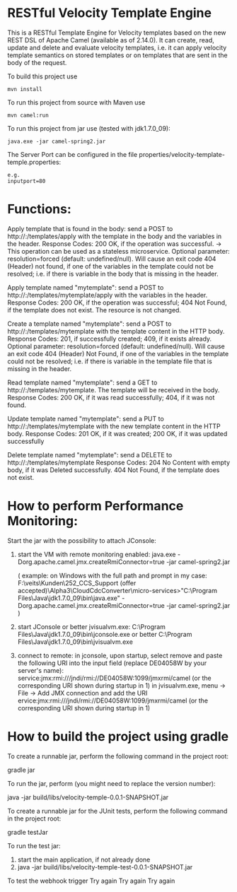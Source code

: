 RESTful Velocity Template Engine
================================

This is a RESTful Template Engine for Velocity templates based on the new REST DSL of Apache Camel (available as of 2.14.0). It can create, read, update and delete and evaluate velocity templates, i.e. it can apply velocity template semantics on stored templates or on templates that are sent in the body of the request.

To build this project use

    mvn install

To run this project from source with Maven use

    mvn camel:run
    
To run this project from jar use (tested with jdk1.7.0_09):

    java.exe -jar camel-spring2.jar
    
The Server Port can be configured in the file properties/velocity-template-temple.properties:
    
    e.g.
    inputport=80

Functions:
==========

Apply template that is found in the body:
	send a POST to http://<server>:<port>/templates/apply with the template in the body and the variables in the header.
	Response Codes: 200 OK, if the operation was successful.
	-> This operation can be used as a stateless microservice.
	Optional parameter: resolution=forced (default: undefined/null). Will cause an exit code 404 (Header) not found, if one of the variables in the template could not be resolved; i.e. if there is variable in the body that is missing in the header. 
	
Apply template named "mytemplate":
	send a POST to http://<server>:<port>/templates/mytemplate/apply with the variables in the header.
	Response Codes: 200 OK, if the operation was successful; 404 Not Found, if the template does not exist. The resource is not changed.
	
Create a template named "mytemplate": 
	send a POST to http://<server>:<port>/templates/mytemplate with the template content in the HTTP body.
	Response Codes: 201, if successfully created; 409, if it exists already.
	Optional parameter: resolution=forced (default: undefined/null). Will cause an exit code 404 (Header) Not Found, if one of the variables in the template could not be resolved; i.e. if there is variable in the template file that is missing in the header. 

Read template named "mytemplate": 
	send a GET to http://<server>:<port>/templates/mytemplate. The template will be received in the body.
	Response Codes: 200 OK, if it was read successfully; 404, if it was not found.

Update template named "mytemplate": 
	send a PUT to http://<server>:<port>/templates/mytemplate with the new template content in the HTTP body.
	Response Codes: 201 OK, if it was created; 200 OK, if it was updated successfully

Delete template named "mytemplate":
	send a DELETE to http://<server>:<port>/templates/mytemplate
	Response Codes: 204 No Content with empty body, if it was Deleted successfully. 404 Not Found, if the template does not exist.

    
How to perform Performance Monitoring:
======================================

Start the jar with the possibility to attach JConsole:
1) start the VM with remote monitoring enabled:
   java.exe -Dorg.apache.camel.jmx.createRmiConnector=true -jar camel-spring2.jar
   
   (
   example: on Windows with the full path and prompt in my case:
   F:\veits\Kunden\252_CCS_Support (offer accepted)\Alpha3\CloudCdcConverter\micro-services>"C:\Program Files\Java\jdk1.7.0_09\bin\java.exe" -Dorg.apache.camel.jmx.createRmiConnector=true -jar camel-spring2.jar
   )

2) start JConsole or better jvisualvm.exe: 
   C:\Program Files\Java\jdk1.7.0_09\bin\jconsole.exe
   or better
   C:\Program Files\Java\jdk1.7.0_09\bin\jvisualvm.exe
   
3) connect to remote:
   in jconsole, upon startup, select remove and paste the following URI into the input field (replace DE04058W by your server's name):
   service:jmx:rmi:///jndi/rmi://DE04058W:1099/jmxrmi/camel (or the corresponding URI shown during startup in 1)
   in jvisualvm.exe, menu -> File -> Add JMX connection and add the URI
   ervice:jmx:rmi:///jndi/rmi://DE04058W:1099/jmxrmi/camel (or the corresponding URI shown during startup in 1)
     

How to build the project using gradle
=====================================

To create a runnable jar, perform the following command in the project root:

   gradle jar

To run the jar, perform (you might need to replace the version number):

   java -jar build/libs/velocity-temple-0.0.1-SNAPSHOT.jar

To create a runnable jar for the JUnit tests, perform the following command in the project root:

   gradle testJar

To run the test jar:

   1) start the main application, if not already done
   2) java -jar build/libs/velocity-temple-test-0.0.1-SNAPSHOT.jar
   
   To test the webhook trigger
   Try again
   Try again
   Try again

